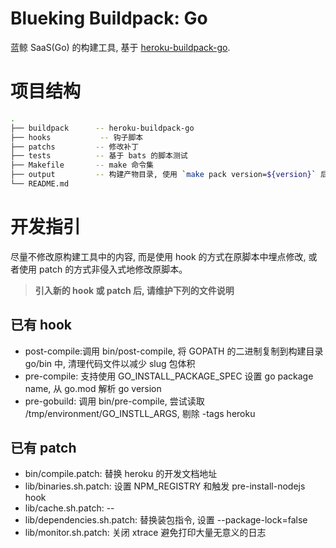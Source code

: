 # Blueking Buildpack: Go

蓝鲸 SaaS(Go) 的构建工具, 基于 [heroku-buildpack-go](https://elements.heroku.com/buildpacks/heroku/heroku-buildpack-go).

# 项目结构
```bash
.
├── buildpack      -- heroku-buildpack-go
├── hooks           -- 钩子脚本
├── patchs         -- 修改补丁
├── tests          -- 基于 bats 的脚本测试
├── Makefile       -- make 命令集
├── output         -- 构建产物目录, 使用 `make pack version=${version}` 后自动生成
└── README.md
```

# 开发指引
尽量不修改原构建工具中的内容, 而是使用 hook 的方式在原脚本中埋点修改, 或者使用 patch 的方式非侵入式地修改原脚本。
> **引入新的 hook 或 patch 后, 请维护下列的文件说明**

## 已有 hook
- post-compile:调用 bin/post-compile, 将 GOPATH 的二进制复制到构建目录 go/bin 中, 清理代码文件以减少 slug 包体积
- pre-compile: 支持使用 GO_INSTALL_PACKAGE_SPEC 设置 go package name, 从 go.mod 解析 go version
- pre-gobuild: 调用 bin/pre-compile, 尝试读取 /tmp/environment/GO_INSTLL_ARGS, 剔除 -tags heroku

## 已有 patch
- bin/compile.patch: 替换 heroku 的开发文档地址
- lib/binaries.sh.patch: 设置 NPM_REGISTRY 和触发 pre-install-nodejs hook
- lib/cache.sh.patch: --
- lib/dependencies.sh.patch: 替换装包指令, 设置 --package-lock=false
- lib/monitor.sh.patch: 关闭 xtrace 避免打印大量无意义的日志
